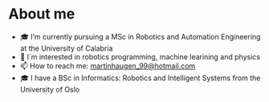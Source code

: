# About me 

- 🎓 I’m currently pursuing a MSc in Robotics and Automation Engineering at the University of Calabria
- 🔭 I´m interested in robotics programming, machine learining and physics
- 📫 How to reach me: martinhaugen_99@hotmail.com
- 🎓 I have a BSc in Informatics: Robotics and Intelligent Systems from the University of Oslo

